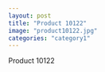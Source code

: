 ```yaml
---
layout: post
title: "Product 10122"
image: "product10122.jpg"
categories: "category1"
---
```

Product 10122
